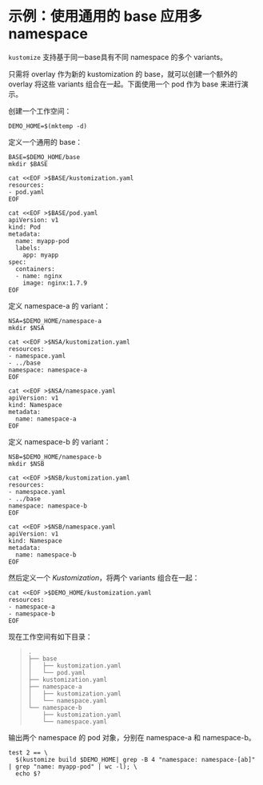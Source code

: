 # 示例：使用通用的 base 应用多 namespace

`kustomize` 支持基于同一base具有不同 namespace 的多个 variants。

只需将 overlay 作为新的 kustomization 的 base，就可以创建一个额外的 overlay 将这些 variants 组合在一起。下面使用一个 pod 作为 base 来进行演示。

创建一个工作空间：

<!-- @makeWorkplace @testAgainstLatestRelease -->
```
DEMO_HOME=$(mktemp -d)
```

定义一个通用的 base：
<!-- @makeBase @testAgainstLatestRelease -->
```
BASE=$DEMO_HOME/base
mkdir $BASE

cat <<EOF >$BASE/kustomization.yaml
resources:
- pod.yaml
EOF

cat <<EOF >$BASE/pod.yaml
apiVersion: v1
kind: Pod
metadata:
  name: myapp-pod
  labels:
    app: myapp
spec:
  containers:
  - name: nginx
    image: nginx:1.7.9
EOF
```

定义 namespace-a 的 variant：
<!-- @makeNamespaceA @testAgainstLatestRelease -->
```
NSA=$DEMO_HOME/namespace-a
mkdir $NSA

cat <<EOF >$NSA/kustomization.yaml
resources:
- namespace.yaml
- ../base
namespace: namespace-a
EOF

cat <<EOF >$NSA/namespace.yaml
apiVersion: v1
kind: Namespace
metadata:
  name: namespace-a
EOF
```

定义 namespace-b 的 variant：
<!-- @makeNamespaceB @testAgainstLatestRelease -->
```
NSB=$DEMO_HOME/namespace-b
mkdir $NSB

cat <<EOF >$NSB/kustomization.yaml
resources:
- namespace.yaml
- ../base
namespace: namespace-b
EOF

cat <<EOF >$NSB/namespace.yaml
apiVersion: v1
kind: Namespace
metadata:
  name: namespace-b
EOF
```

然后定义一个 _Kustomization_，将两个 variants 组合在一起：
<!-- @makeTopLayer @testAgainstLatestRelease -->
```
cat <<EOF >$DEMO_HOME/kustomization.yaml
resources:
- namespace-a
- namespace-b
EOF
```

现在工作空间有如下目录：
> ```
> .
> ├── base
> │   ├── kustomization.yaml
> │   └── pod.yaml
> ├── kustomization.yaml
> ├── namespace-a
> │   ├── kustomization.yaml
> │   └── namespace.yaml
> └── namespace-b
>     ├── kustomization.yaml
>     └── namespace.yaml
> ```

输出两个 namespace 的 pod 对象，分别在 namespace-a 和 namespace-b。

<!-- @confirmVariants @testAgainstLatestRelease -->
```
test 2 == \
  $(kustomize build $DEMO_HOME| grep -B 4 "namespace: namespace-[ab]" | grep "name: myapp-pod" | wc -l); \
  echo $?  
```
